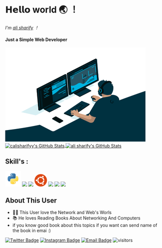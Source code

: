 # 𝗛𝗲𝗹𝗹𝗼 world 🌏 ！ 

*I'm [ali sharify](https://github.com/alisharifyy) ！*

#### Just a Simple Web Developer  #### 



<img width='450px' height='300px' src='https://raw.githubusercontent.com/CodeWithEmad/CodeWithEmad/main/code.gif' >


<a href="https://github.com/alisharifyy">
  <img align="center" src="https://github-readme-stats.vercel.app/api?username=alisharifyy&show_icons=true&line_height=30&count_private=true&title_color=6aa6f8&text_color=8a919a&icon_color=6aa6f8&bg_color=22272e" alt="calisharifyy's GitHub Stats" />
</a>

<a href="https://github.com/alisharifyy">
  <img align="center" src="https://github-readme-stats.vercel.app/api/top-langs/?username=alisharifyy&title_color=6aa6f8&text_color=8a919a&icon_color=6aa6f8&bg_color=22272e" alt="ali sharify's GitHub Stats" />
</a>




## Skill's :

<div>
        <code><img height="50" src="https://raw.githubusercontent.com/github/explore/80688e429a7d4ef2fca1e82350fe8e3517d3494d/topics/python/python.png"></code>
        <code><img height="50" src="https://www.britefish.net/wp-content/uploads/2019/07/logo-c-1.png"></code>
        <code><img height="40" src="https://naysan.ca/wp-content/uploads/2020/10/flask_banner.png"></code>
        <code><img height="40" src="https://raw.githubusercontent.com/github/explore/80688e429a7d4ef2fca1e82350fe8e3517d3494d/topics/ubuntu/ubuntu.png"></code>
        <code><img height="40" src="https://cdn.svgporn.com/logos/visual-studio-code.svg"></code>
        <code><img height="40" src="https://upload.wikimedia.org/wikipedia/commons/thumb/3/38/SQLite370.svg/1200px-SQLite370.svg.png"></code>
        <code><img height="40" src="https://www.jodayn.com/wp-content/uploads/2018/05/0009087_course-comptia-network-v6-n10-006-1.jpeg"></code>

</div>





## About This User

- 👨‍💻 This User love the Network and Web's Worls
- :books: He loves Reading Books About Networking And Computers 
- if you know good book about this topics if you want can send name of the book in emai :)


[![Twitter Badge](https://img.shields.io/badge/-Twitter-1da1f2?style=flat-square&labelColor=1da1f2&logo=twitter&logoColor=white&link=https://twitter.com/Yaronzz)](https://twitter.com/alisharify7)
[![Instagram Badge](https://img.shields.io/badge/-Instagram-purple?style=flat&logo=instagram&logoColor=white&link=https://instagram.com/ali._.sharify/)](https://instagram.com/ali._.sharify)
[![Email Badge](https://img.shields.io/badge/-Email-c14438?style=flat-square&logo=Gmail&logoColor=white&link=mailto:yaronhuang@foxmail.com)](mailto:alisharifyoffcial@gmail.com)
![visitors](https://visitor-badge.laobi.icu/badge?page_id=alisharifyy)



